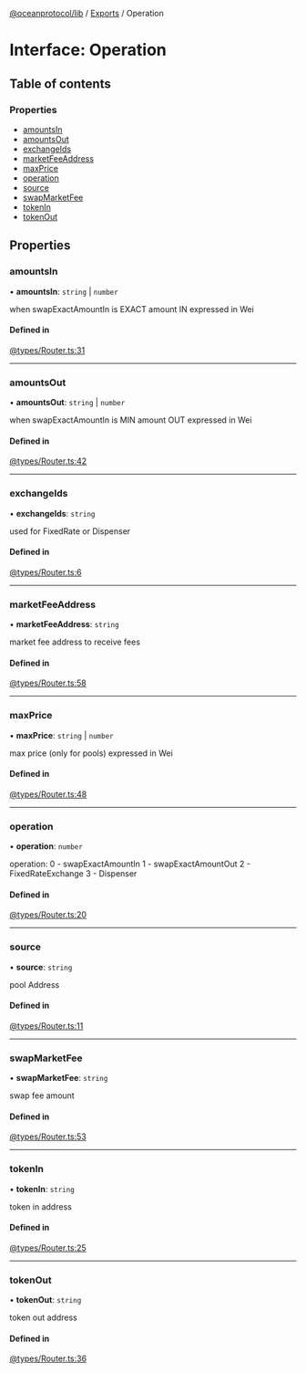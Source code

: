 [@oceanprotocol/lib](../README.md) / [Exports](../modules.md) / Operation

# Interface: Operation

## Table of contents

### Properties

- [amountsIn](Operation.md#amountsin)
- [amountsOut](Operation.md#amountsout)
- [exchangeIds](Operation.md#exchangeids)
- [marketFeeAddress](Operation.md#marketfeeaddress)
- [maxPrice](Operation.md#maxprice)
- [operation](Operation.md#operation)
- [source](Operation.md#source)
- [swapMarketFee](Operation.md#swapmarketfee)
- [tokenIn](Operation.md#tokenin)
- [tokenOut](Operation.md#tokenout)

## Properties

### amountsIn

• **amountsIn**: `string` \| `number`

when swapExactAmountIn is EXACT amount IN
expressed in Wei

#### Defined in

[@types/Router.ts:31](https://github.com/oceanprotocol/ocean.js/blob/4f5a8cee/src/@types/Router.ts#L31)

___

### amountsOut

• **amountsOut**: `string` \| `number`

when swapExactAmountIn is MIN amount OUT
expressed in Wei

#### Defined in

[@types/Router.ts:42](https://github.com/oceanprotocol/ocean.js/blob/4f5a8cee/src/@types/Router.ts#L42)

___

### exchangeIds

• **exchangeIds**: `string`

used for FixedRate or Dispenser

#### Defined in

[@types/Router.ts:6](https://github.com/oceanprotocol/ocean.js/blob/4f5a8cee/src/@types/Router.ts#L6)

___

### marketFeeAddress

• **marketFeeAddress**: `string`

market fee address to receive fees

#### Defined in

[@types/Router.ts:58](https://github.com/oceanprotocol/ocean.js/blob/4f5a8cee/src/@types/Router.ts#L58)

___

### maxPrice

• **maxPrice**: `string` \| `number`

max price (only for pools)
expressed in Wei

#### Defined in

[@types/Router.ts:48](https://github.com/oceanprotocol/ocean.js/blob/4f5a8cee/src/@types/Router.ts#L48)

___

### operation

• **operation**: `number`

operation:
0 - swapExactAmountIn
1 - swapExactAmountOut
2 - FixedRateExchange
3 - Dispenser

#### Defined in

[@types/Router.ts:20](https://github.com/oceanprotocol/ocean.js/blob/4f5a8cee/src/@types/Router.ts#L20)

___

### source

• **source**: `string`

pool Address

#### Defined in

[@types/Router.ts:11](https://github.com/oceanprotocol/ocean.js/blob/4f5a8cee/src/@types/Router.ts#L11)

___

### swapMarketFee

• **swapMarketFee**: `string`

swap fee amount

#### Defined in

[@types/Router.ts:53](https://github.com/oceanprotocol/ocean.js/blob/4f5a8cee/src/@types/Router.ts#L53)

___

### tokenIn

• **tokenIn**: `string`

token in address

#### Defined in

[@types/Router.ts:25](https://github.com/oceanprotocol/ocean.js/blob/4f5a8cee/src/@types/Router.ts#L25)

___

### tokenOut

• **tokenOut**: `string`

token out address

#### Defined in

[@types/Router.ts:36](https://github.com/oceanprotocol/ocean.js/blob/4f5a8cee/src/@types/Router.ts#L36)
